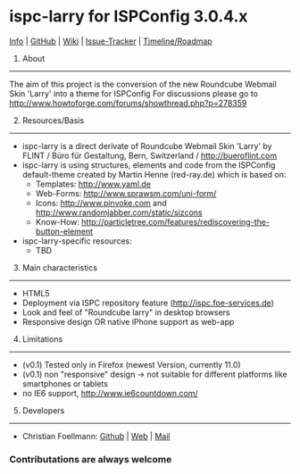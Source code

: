 # ispc-larry for ISPConfig 3.0.4.x

[Info](http://open-source.foe-services.de/ispc-larry/) | [GitHub](https://github.com/foe-services/ispc-larry) | [Wiki](https://github.com/foe-services/ispc-larry/wiki) | [Issue-Tracker](https://github.com/foe-services/ispc-larry/issues) | [Timeline/Roadmap](https://github.com/foe-services/ispc-larry/issues/milestones)

1. About
--------
The aim of this project is the conversion of the new Roundcube Webmail Skin 'Larry' into a theme for ISPConfig
For discussions please go to http://www.howtoforge.com/forums/showthread.php?p=278359  

2. Resources/Basis
------------------
-   ispc-larry is a direct derivate of Roundcube Webmail Skin 'Larry' by FLINT / Büro für Gestaltung, Bern, Switzerland / http://bueroflint.com
-   ispc-larry is using structures, elements and code from the ISPConfig default-theme created by Martin Henne (red-ray.de) which is based on:
    -   Templates: http://www.yaml.de
    -   Web-Forms: http://www.sprawsm.com/uni-form/
    -   Icons: http://www.pinvoke.com and http://www.randomjabber.com/static/sizcons
    -   Know-How: http://particletree.com/features/rediscovering-the-button-element
-   ispc-larry-specific resources:
    -   TBD

3. Main characteristics
-----------------------
-   HTML5
-   Deployment via ISPC repository feature (http://ispc.foe-services.de)
-   Look and feel of "Roundcube larry" in desktop browsers
-   Responsive design OR native iPhone support as web-app
 
4. Limitations
--------------
-   (v0.1) Tested only in Firefox (newest Version, currently 11.0)
-   (v0.1) non "responsive" design -> not suitable for different platforms like smartphones or tablets
-   no IE6 support, http://www.ie6countdown.com/

5. Developers
-------------
-   Christian Foellmann: [Github](https://github.com/cfoellmann) | [Web](http://www.foe-services.de) | [Mail](mailto:foellmann@foe-services.de)

### Contributations are always welcome